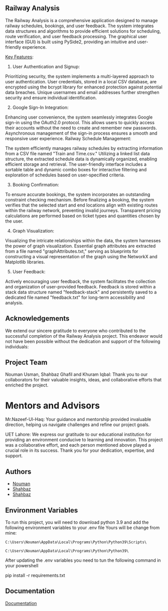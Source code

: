 ## Railway Analysis

The Railway Analysis is a comprehensive application designed to manage railway schedules, bookings,
and user feedback. The system integrates data structures and algorithms to provide efficient solutions
for scheduling, route verification, and user feedback processing. The graphical user interface (GUI) is
built using PySide2, providing an intuitive and user-friendly experience.

[Key Features]():

1. User Authentication and Signup:

Prioritizing security, the system implements a multi-layered approach to user authentication. User credentials, stored in a local CSV database, are encrypted using the bcrypt library for enhanced protection against potential data breaches. Unique usernames and email addresses further strengthen security and ensure individual identification.

2. Google Sign-In Integration:

Enhancing user convenience, the system seamlessly integrates Google sign-in using the OAuth2.0 protocol. This allows users to quickly access their accounts without the need to create and remember new passwords. Asynchronous management of the sign-in process ensures a smooth and responsive user experience.
Railway Schedule Management:

The system efficiently manages railway schedules by extracting information from a CSV file named "Train and Time.csv." Utilizing a linked list data structure, the extracted schedule data is dynamically organized, enabling efficient storage and retrieval. The user-friendly interface includes a sortable table and dynamic combo boxes for interactive filtering and exploration of schedules based on user-specified criteria.

3. Booking Confirmation:

To ensure accurate bookings, the system incorporates an outstanding constraint checking mechanism. Before finalizing a booking, the system verifies that the selected start and end locations align with existing routes within the railway network, preventing invalid journeys. Transparent pricing calculations are performed based on ticket types and quantities chosen by the user.

4. Graph Visualization:

Visualizing the intricate relationships within the data, the system harnesses the power of graph visualization. Essential graph attributes are extracted from a file named "graphAttributes.txt," serving as blueprints for constructing a visual representation of the graph using the NetworkX and Matplotlib libraries.

5. User Feedback:

Actively encouraging user feedback, the system facilitates the collection and organization of user-provided feedback. Feedback is stored within a stack data structure named "feedback-stack" and persistently saved to a dedicated file named "feedback.txt" for long-term accessibility and analysis.

## Acknowledgements

We extend our sincere gratitude to everyone who contributed to the successful completion of the Railway Analysis project. This endeavor would not have been possible without the dedication and support of the following individuals:

## Project Team

Nouman Usman, Shahbaz Ghafil and Khuram Iqbal: Thank you to our collaborators for their valuable insights, ideas, and collaborative efforts that enriched the project.

# Mentors and Advisors
Mr.Nazeef-Ul-Haq: Your guidance and mentorship provided invaluable direction, helping us navigate challenges and refine our project goals.


UET Lahore: We express our gratitude to our educational institution for providing an environment conducive to learning and innovation.
This project was a collaborative effort, and each person mentioned above played a crucial role in its success. Thank you for your dedication, expertise, and support.

## Authors

- [Nouman](https://github.com/Nouman-Usman)
- [Shahbaz](https://github.com/ShahbazShaddy)
- [Shahbaz](https://github.com/khuramgill)


## Environment Variables

To run this project, you will need to download python 3.9 and add the following environment variables to your .env file
Yours will be change from mine:

`C:\Users\Nouman\AppData\Local\Programs\Python\Python39\Scripts\`

`C:\Users\Nouman\AppData\Local\Programs\Python\Python39\`

After updating the .env variables you need to tun the following command in your powershell

pip install -r requirements.txt


## Documentation

[Documentation](https://www.overleaf.com/9715957547dwszqjbqhhkk#78d326)

